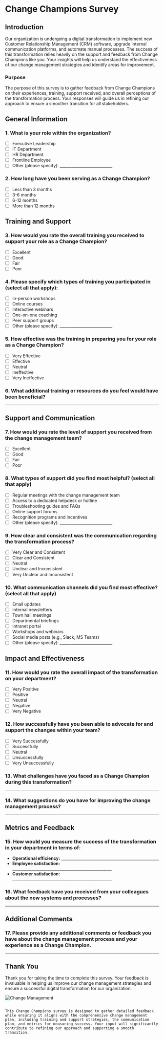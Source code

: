 
# Change Champions Survey

## Introduction
Our organization is undergoing a digital transformation to implement new Customer Relationship Management (CRM) software, upgrade internal communication platforms, and automate manual processes. The success of this transformation relies heavily on the support and feedback from Change Champions like you. Your insights will help us understand the effectiveness of our change management strategies and identify areas for improvement.

### Purpose
The purpose of this survey is to gather feedback from Change Champions on their experiences, training, support received, and overall perceptions of the transformation process. Your responses will guide us in refining our approach to ensure a smoother transition for all stakeholders.

## General Information

### 1. What is your role within the organization?
- [ ] Executive Leadership
- [ ] IT Department
- [ ] HR Department
- [ ] Frontline Employee
- [ ] Other (please specify): ___________________________

### 2. How long have you been serving as a Change Champion?
- [ ] Less than 3 months
- [ ] 3-6 months
- [ ] 6-12 months
- [ ] More than 12 months

## Training and Support

### 3. How would you rate the overall training you received to support your role as a Change Champion?
- [ ] Excellent
- [ ] Good
- [ ] Fair
- [ ] Poor

### 4. Please specify which types of training you participated in (select all that apply):
- [ ] In-person workshops
- [ ] Online courses
- [ ] Interactive webinars
- [ ] One-on-one coaching
- [ ] Peer support groups
- [ ] Other (please specify): ___________________________

### 5. How effective was the training in preparing you for your role as a Change Champion?
- [ ] Very Effective
- [ ] Effective
- [ ] Neutral
- [ ] Ineffective
- [ ] Very Ineffective

### 6. What additional training or resources do you feel would have been beneficial?
____________________________________________________________________________

## Support and Communication

### 7. How would you rate the level of support you received from the change management team?
- [ ] Excellent
- [ ] Good
- [ ] Fair
- [ ] Poor

### 8. What types of support did you find most helpful? (select all that apply)
- [ ] Regular meetings with the change management team
- [ ] Access to a dedicated helpdesk or hotline
- [ ] Troubleshooting guides and FAQs
- [ ] Online support forums
- [ ] Recognition programs and incentives
- [ ] Other (please specify): ___________________________

### 9. How clear and consistent was the communication regarding the transformation process?
- [ ] Very Clear and Consistent
- [ ] Clear and Consistent
- [ ] Neutral
- [ ] Unclear and Inconsistent
- [ ] Very Unclear and Inconsistent

### 10. What communication channels did you find most effective? (select all that apply)
- [ ] Email updates
- [ ] Internal newsletters
- [ ] Town hall meetings
- [ ] Departmental briefings
- [ ] Intranet portal
- [ ] Workshops and webinars
- [ ] Social media posts (e.g., Slack, MS Teams)
- [ ] Other (please specify): ___________________________

## Impact and Effectiveness

### 11. How would you rate the overall impact of the transformation on your department?
- [ ] Very Positive
- [ ] Positive
- [ ] Neutral
- [ ] Negative
- [ ] Very Negative

### 12. How successfully have you been able to advocate for and support the changes within your team?
- [ ] Very Successfully
- [ ] Successfully
- [ ] Neutral
- [ ] Unsuccessfully
- [ ] Very Unsuccessfully

### 13. What challenges have you faced as a Change Champion during this transformation?
____________________________________________________________________________

### 14. What suggestions do you have for improving the change management process?
____________________________________________________________________________

## Metrics and Feedback

### 15. How would you measure the success of the transformation in your department in terms of:
- **Operational efficiency:** __________________________________________________
- **Employee satisfaction:** ___________________________________________________
- **Customer satisfaction:** ___________________________________________________

### 16. What feedback have you received from your colleagues about the new systems and processes?
____________________________________________________________________________

## Additional Comments

### 17. Please provide any additional comments or feedback you have about the change management process and your experience as a Change Champion.
____________________________________________________________________________

## Thank You
Thank you for taking the time to complete this survey. Your feedback is invaluable in helping us improve our change management strategies and ensure a successful digital transformation for our organization.

![Change Management](https://via.placeholder.com/600x200)
```

This Change Champions survey is designed to gather detailed feedback while ensuring it aligns with the comprehensive change management plan, including training and support strategies, the communication plan, and metrics for measuring success. Your input will significantly contribute to refining our approach and supporting a smooth transition.
